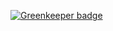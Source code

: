 
[![Greenkeeper badge](https://badges.greenkeeper.io/koreezgames/puremvc-js-example.svg)](https://greenkeeper.io/)
